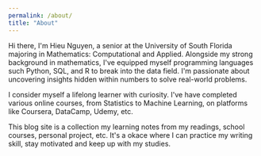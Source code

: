 ```yaml
---
permalink: /about/
title: "About"
---
```


Hi there, I'm Hieu Nguyen, a senior at the University of South Florida majoring in Mathematics: Computational and Applied. Alongside my strong background in mathematics, I've equipped myself programming languages such Python, SQL, and R to break into the data field. I'm passionate about uncovering insights hidden within numbers to solve real-world problems.

I consider myself a lifelong learner with curiosity. I've have completed various online courses, from Statistics to Machine Learning, on platforms like Coursera, DataCamp, Udemy, etc.

This blog site is a collection my learning notes from my readings, school courses, personal project, etc. It's a okace where I can practice my writing skill, stay motivated and keep up with my studies. 